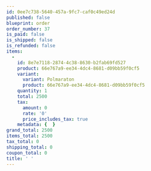 ```yaml
---
id: 0ee7c738-5640-457a-9fc7-caf0c49ed24d
published: false
blueprint: order
order_number: 37
is_paid: false
is_shipped: false
is_refunded: false
items:
  -
    id: 8e7e7118-2874-4c38-8630-b2fab69fd527
    product: 66e767a9-ee34-4dc4-8681-d09bb59f0cf5
    variant:
      variant: Polmaraton
      product: 66e767a9-ee34-4dc4-8681-d09bb59f0cf5
    quantity: 1
    total: 2500
    tax:
      amount: 0
      rate: '0'
      price_includes_tax: true
    metadata: {  }
grand_total: 2500
items_total: 2500
tax_total: 0
shipping_total: 0
coupon_total: 0
title: ' '
---
```


